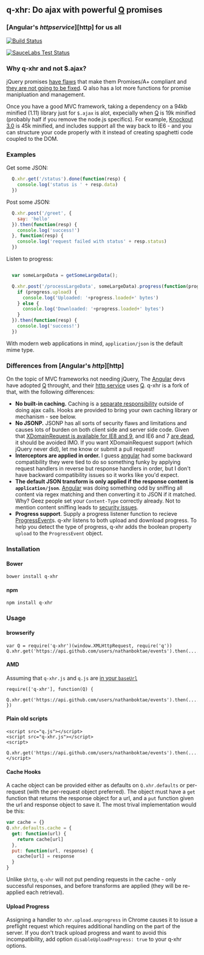 ## q-xhr: Do ajax with powerful [Q] promises
### [Angular's $http service][$http] for us all

[![Build Status](https://secure.travis-ci.org/nathanboktae/q-xhr.png?branch=master)](https://travis-ci.org/nathanboktae/q-xhr)

[![SauceLabs Test Status](https://saucelabs.com/browser-matrix/nathanboktae.svg)](https://saucelabs.com/u/nathanboktae)

### Why q-xhr and not $.ajax?

jQuery promises [have flaws](http://domenic.me/2012/10/14/youre-missing-the-point-of-promises/) that make them Promises/A+ compliant and [they are not going to be fixed](http://esdiscuss.org/topic/a-challenge-problem-for-promise-designers-was-re-futures#content-43). Q also has a lot more functions for promise manipluation and management.

Once you have a good MVC framework, taking a dependency on a 94kb minified (1.11) library just for `$.ajax` is alot, expecially when [Q] is 19k minified (probably half if you remove the node.js specifics). For example, [Knockout 3.0](http://knockoutjs.com) is 45k minified, and includes support all the way back to IE6 - and you can structure your code properly with it instead of creating spaghetti code coupled to the DOM.

### Examples

Get some JSON:
```javascript
  Q.xhr.get('/status').done(function(resp) {
    console.log('status is ' + resp.data)
  })
```

Post some JSON:

```javascript
  Q.xhr.post('/greet', {
    say: 'hello'
  }).then(function(resp) {
    console.log('success!')
  }, function(resp) {
    console.log('request failed with status' + resp.status)
  })
```

Listen to progress:

```javascript

  var someLargeData = getSomeLargeData();

  Q.xhr.post('/processLargeData', someLargeData).progress(function(progress) {
    if (progress.upload) {
      console.log('Uploaded: '+progress.loaded+' bytes')
    } else {
      console.log('Downloaded: '+progress.loaded+' bytes')
    }
  }).then(function(resp) {
    console.log('success!')
  })
```

With modern web applications in mind, `application/json` is the default mime type.

### Differences from [Angular's $http][$http]

On the topic of MVC frameworks not needing jQuery, The [Angular] devs have adopted [Q] throught, and their [http service][$http] uses [Q]. q-xhr is a fork of that, with the following differences:

- **No built-in caching.** Caching is a [separate responsibility](http://blog.codinghorror.com/curlys-law-do-one-thing/) outside of doing ajax calls. Hooks are provided to bring your own caching library or mechanism - see below.
- **No JSONP.** JSONP has all sorts of security flaws and limitations and causes lots of burden on both client side and server side code. Given that [XDomainRequest is available for IE8 and 9](http://blogs.msdn.com/b/ieinternals/archive/2010/05/13/xdomainrequest-restrictions-limitations-and-workarounds.aspx), and IE6 and 7 [are dead](http://gs.statcounter.com/#desktop-browser_version_partially_combined-ww-monthly-201302-201402), it should be avoided IMO. If you want XDomainRequest support (which jQuery never did), let me know or submit a pull request!
- **Interceptors are applied in order.** I guess [angular] had some backward compatibility they were tied to do so something funky by applying request handlers in reverse but response handlers in order, but I don't have backward compatibility issues so it works like you'd expect.
- **The default JSON transform is only applied if the response content is `application/json`**. [Angular] was doing something odd by sniffing all content via regex matching and then converting it to JSON if it matched. Why? Geez people set your `Content-Type` correctly already. Not to mention content sniffing leads to [security issues](http://blogs.msdn.com/b/ie/archive/2008/09/02/ie8-security-part-vi-beta-2-update.aspx).
- **Progress support**. Supply a progress listener function to recieve [ProgressEvent](https://developer.mozilla.org/en-US/docs/Web/API/ProgressEvent)s. q-xhr listens to both upload and download progress. To help you detect the type of progress, q-xhr adds the boolean property `upload` to the `ProgressEvent` object.

### Installation

#### Bower

```
bower install q-xhr
```

#### npm

```
npm install q-xhr
```

### Usage

#### browserify

```
var Q = require('q-xhr')(window.XMLHttpRequest, require('q'))
Q.xhr.get('https://api.github.com/users/nathanboktae/events').then(.....)
```

#### AMD

Assuming that `q-xhr.js` and `q.js` are [in your `baseUrl`](http://requirejs.org/docs/api.html#config-baseUrl)

```
require(['q-xhr'], function(Q) {
  Q.xhr.get('https://api.github.com/users/nathanboktae/events').then(.....)
})
```

#### Plain old scripts

```
<script src="q.js"></script>
<script src="q-xhr.js"></script>
<script>
  Q.xhr.get('https://api.github.com/users/nathanboktae/events').then(.....)
</script>
```

#### Cache Hooks

A cache object can be provided either as defaults on `Q.xhr.defaults` or per-request (with the per-request object preferred). The object must have a `get` function that returns the response object for a url, and a `put` function given the url and response object to save it. The most trival implementation would be this:

```javascript
var cache = {}
Q.xhr.defaults.cache = {
  get: function(url) {
    return cache[url]
  },
  put: function(url, response) {
    cache[url] = response
  }
}
```

Unlike `$http`, `q-xhr` will not put pending requests in the cache - only successful responses, and before transforms are applied (they will be re-applied each retrieval).

#### Upload Progress

Assigning a handler to `xhr.upload.onprogress` in Chrome causes it to issue a preflight request which requires additional handling on the part of the server. If you don't track upload progress and want to avoid this incompatibility, add option `disableUploadProgress: true` to your q-xhr options.


[Q]: https://github.com/kriskowal/q
[Angular]: http://angularjs.org/
[$http]: http://docs.angularjs.org/api/ng/service/$http
